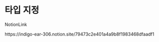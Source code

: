 <h1>타입 지정</h1>

<p>NotionLink</p>
https://indigo-ear-306.notion.site/79473c2e401a4a9b8f1983468dfaadf1
